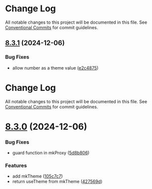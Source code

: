 # Change Log

All notable changes to this project will be documented in this file. See
[Conventional Commits](https://conventionalcommits.org) for commit guidelines.

## [8.3.1](https://github.com/leancodepl/js_corelibrary/compare/v8.3.0...v8.3.1) (2024-12-06)

### Bug Fixes

-   allow number as a theme value
    ([e2c4875](https://github.com/leancodepl/js_corelibrary/commit/e2c48752ae26629082726743aa72c902e1e242e0))

# Change Log

All notable changes to this project will be documented in this file. See
[Conventional Commits](https://conventionalcommits.org) for commit guidelines.

# [8.3.0](https://github.com/leancodepl/js_corelibrary/compare/v8.2.0...v8.3.0) (2024-12-06)

### Bug Fixes

-   guard function in mkProxy
    ([5d8b806](https://github.com/leancodepl/js_corelibrary/commit/5d8b80683baf5f52f8012cb6d969cdef4af76cb3))

### Features

-   add mkTheme
    ([105c7c7](https://github.com/leancodepl/js_corelibrary/commit/105c7c70c5738992af5e78aa8b583226dd5bb3f1))
-   return useTheme from mkTheme
    ([427569d](https://github.com/leancodepl/js_corelibrary/commit/427569dbbf668a6cd510ef834e9138c113b463ae))

